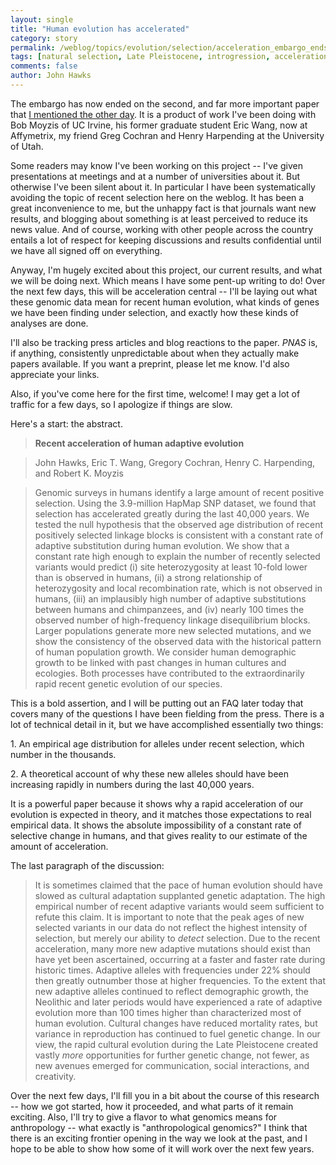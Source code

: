 ```yaml
---
layout: single 
title: "Human evolution has accelerated" 
category: story
permalink: /weblog/topics/evolution/selection/acceleration_embargo_ends_2007.html
tags: [natural selection, Late Pleistocene, introgression, acceleration] 
comments: false 
author: John Hawks 
---
```



<p>
The embargo has now ended on the second, and far more important paper that <a href="http://johnhawks.net/weblog/reviews/evolution/introgression/introgression_tig_hawks_2007.html">I mentioned the other day</a>. It is a product of work I've been doing with Bob Moyzis of UC Irvine, his former graduate student Eric Wang, now at Affymetrix, my friend Greg Cochran and Henry Harpending at the University of Utah. 
</p>

<p>
Some readers may know I've been working on this project -- I've given presentations at meetings and at a number of universities about it. But otherwise I've been silent about it. In particular I have been systematically avoiding the topic of recent selection here on the weblog. It has been a great inconvenience to me, but the unhappy fact is that journals want new results, and blogging about something is at least perceived to reduce its news value. And of course, working with other people across the country entails a lot of respect for keeping discussions and results confidential until we have all signed off on everything. 
</p>

<p>
Anyway, I'm hugely excited about this project, our current results, and what we will be doing next. Which means I have some pent-up writing to do! Over the next few days, this will be acceleration central -- I'll be laying out what these genomic data mean for recent human evolution, what kinds of genes we have been finding under selection, and exactly how these kinds of analyses are done. 
</p>

<p>
I'll also be tracking press articles and blog reactions to the paper. <i>PNAS</i> is, if anything, consistently unpredictable about when they actually make papers available. If you want a preprint, please let me know. I'd also appreciate your links. 
</p>

<p>
Also, if you've come here for the first time, welcome! I may get a lot of traffic for a few days, so I apologize if things are slow. 
</p>

<p>
Here's a start: the abstract. 
</p>

<blockquote><b>Recent acceleration of human adaptive evolution</b></blockquote>

<blockquote>John Hawks, Eric T. Wang, Gregory Cochran, Henry C. Harpending, and Robert K. Moyzis</blockquote>

<blockquote>Genomic surveys in humans identify a large amount of recent positive selection. Using the 3.9-million HapMap SNP dataset, we found that selection has accelerated greatly during the last 40,000 years. We tested the null hypothesis that the observed age distribution of recent positively selected linkage blocks is consistent with a constant rate of adaptive substitution during human evolution. We show that a constant rate high enough to explain the number of recently selected variants would predict (i) site heterozygosity at least 10-fold lower than is observed in humans, (ii) a strong relationship of heterozygosity and local recombination rate, which is not observed in humans, (iii) an implausibly high number of adaptive substitutions between humans and chimpanzees, and (iv) nearly 100 times the observed number of high-frequency linkage disequilibrium blocks. Larger populations generate more new selected mutations, and we show the consistency of the observed data with the historical pattern of human population growth. We consider human demographic growth to be linked with past changes in human cultures and ecologies. Both processes have contributed to the extraordinarily rapid recent genetic evolution of our species. </blockquote>

<p>
This is a bold assertion, and I will be putting out an FAQ later today that covers many of the questions I have been fielding from the press. There is a lot of technical detail in it, but we have accomplished essentially two things: 
</p>

<p>
1. An empirical age distribution for alleles under recent selection, which number in the thousands. 
</p>

<p>
2. A theoretical account of why these new alleles should have been increasing rapidly in numbers during the last 40,000 years. 
</p>

<p>
It is a powerful paper because it shows why a rapid acceleration of our evolution is expected in theory, and it matches those expectations to real empirical data. It shows the absolute impossibility of a constant rate of selective change in humans, and that gives reality to our estimate of the amount of acceleration. 
</p>

<p>
The last paragraph of the discussion: 
</p>

<blockquote>It is sometimes claimed that the pace of human evolution should have slowed as cultural adaptation supplanted genetic adaptation. The high empirical number of recent adaptive variants would seem sufficient to refute this claim. It is important to note that the peak ages of new selected variants in our data do not reflect the highest intensity of selection, but merely our ability to <i>detect</i> selection. Due to the recent acceleration, many more new adaptive mutations should exist than have yet been ascertained, occurring at a faster and faster rate during historic times. Adaptive alleles with frequencies under 22% should then greatly outnumber those at higher frequencies. To the extent that new adaptive alleles continued to reflect demographic growth, the Neolithic and later periods would have experienced a rate of adaptive evolution more than 100 times higher than characterized most of human evolution. Cultural changes have reduced mortality rates, but variance in reproduction has continued to fuel genetic change. In our view, the rapid cultural evolution during the Late Pleistocene created vastly <i>more</i> opportunities for further genetic change, not fewer, as new avenues emerged for communication, social interactions, and creativity. </blockquote>

<p>
Over the next few days, I'll fill you in a bit about the course of this research -- how we got started, how it proceeded, and what parts of it remain exciting. Also, I'll try to give a flavor to what genomics means for anthropology -- what exactly is "anthropological genomics?" I think that there is an exciting frontier opening in the way we look at the past, and I hope to be able to show how some of it will work over the next few years. 
</p>


